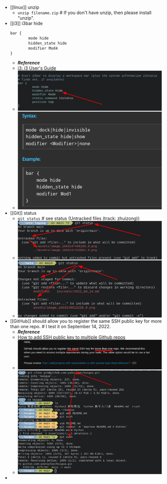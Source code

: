- [[linux]] unzip
  * `unzip filename.zip` # If you don't have unzip, then please install "unzip".
- [[i3]] i3bar hide
  ```
  bar {
          mode hide
          hidden_state hide
          modifier Mod4
  }
  ```
  * ***Reference***
  * [i3: i3 User's Guide](https://i3wm.org/docs/userguide.html#_display_mode)
  * ![image.png](../assets/image_1663147408189_0.png)
  * ![image.png](../assets/image_1663147434862_0.png)
- [[Git]] status
  * `git status` # see status (Untracked files (track: zhuizong))
  * ![image.png](../assets/image_1663148912229_0.png)
  * ![image.png](../assets/image_1663149140716_0.png)
- [[GitHub]] should allow you to register the same SSH public key for more than one repo. # I test it on September 14, 2022.
  * ***Reference***
  * [How to add SSH public key to multiple Github repos](https://discuss.bitrise.io/t/how-to-add-ssh-public-key-to-multiple-github-repos/15544)
  * ![image.png](../assets/image_1663162745808_0.png) 
  * ![image.png](../assets/image_1663162509079_0.png)
-